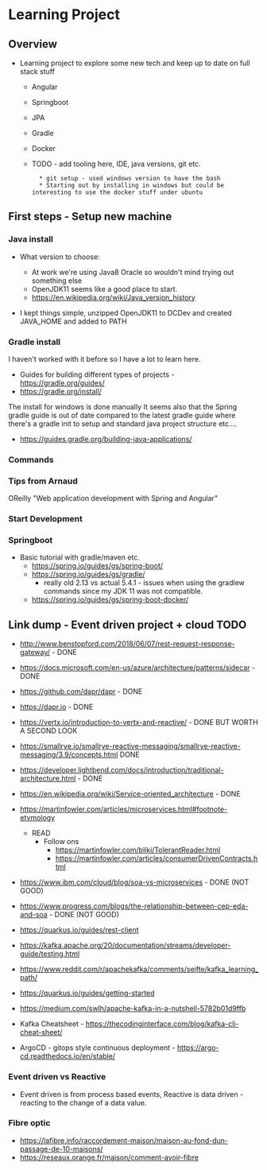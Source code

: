 # Learning Project

## Overview

- Learning project to explore some new tech and keep up to date on
    full stack stuff
  - Angular
  - Springboot
  - JPA
  - Gradle
  - Docker
  - TODO - add tooling here, IDE, java versions, git etc.

          * git setup - used windows version to have the bash
          * Starting out by installing in windows but could be interesting to use the docker stuff under ubuntu

## First steps - Setup new machine

### Java install

- What version to choose:
  - At work we're using Java8 Oracle so wouldn't mind trying out
        something else
  - OpenJDK11 seems like a good place to start.
  - <https://en.wikipedia.org/wiki/Java_version_history>

- I kept things simple, unzipped OpenJDK11 to DCDev and created
    JAVA_HOME and added to PATH

### Gradle install

I haven't worked with it before so I have a lot to learn here.

- Guides for building different types of projects -
    <https://gradle.org/guides/>
- <https://gradle.org/install/>

The install for windows is done manually It seems also that the Spring
gradle guide is out of date compared to the latest gradle guide where
there's a gradle init to setup and standard java project structure
etc\....

- <https://guides.gradle.org/building-java-applications/>

### Commands

### Tips from Arnaud

OReilly "Web application development with Spring and Angular"

### Start Development

### Springboot

- Basic tutorial with gradle/maven etc.
  - <https://spring.io/guides/gs/spring-boot/>
  - <https://spring.io/guides/gs/gradle/>
    - really old 2.13 vs actual 5.4.1 - issues when using the
            gradlew commands since my JDK 11 was not compatible.
  - <https://spring.io/guides/gs/spring-boot-docker/>

## Link dump - Event driven project + cloud TODO

- <http://www.benstopford.com/2018/06/07/rest-request-response-gateway/> - DONE
- <https://docs.microsoft.com/en-us/azure/architecture/patterns/sidecar> - DONE
- <https://github.com/dapr/dapr> - DONE
- <https://dapr.io> - DONE
- <https://vertx.io/introduction-to-vertx-and-reactive/> - DONE BUT WORTH A SECOND LOOK
- <https://smallrye.io/smallrye-reactive-messaging/smallrye-reactive-messaging/3.9/concepts.html> DONE
- <https://developer.lightbend.com/docs/introduction/traditional-architecture.html> - DONE
- <https://en.wikipedia.org/wiki/Service-oriented_architecture> - DONE
- <https://martinfowler.com/articles/microservices.html#footnote-etymology>
  - READ
    - Follow ons
      - <https://martinfowler.com/bliki/TolerantReader.html>
      - <https://martinfowler.com/articles/consumerDrivenContracts.html>

- <https://www.ibm.com/cloud/blog/soa-vs-microservices> - DONE (NOT GOOD)
- <https://www.progress.com/blogs/the-relationship-between-cep-eda-and-soa> - DONE (NOT GOOD)
- <https://quarkus.io/guides/rest-client>
- <https://kafka.apache.org/20/documentation/streams/developer-guide/testing.html>
- <https://www.reddit.com/r/apachekafka/comments/seifte/kafka_learning_path/>
- <https://quarkus.io/guides/getting-started>
- <https://medium.com/swlh/apache-kafka-in-a-nutshell-5782b01d9ffb>
- Kafka Cheatsheet - <https://thecodinginterface.com/blog/kafka-cli-cheat-sheet/>
- ArgoCD - gitops style continuous deployment - <https://argo-cd.readthedocs.io/en/stable/>

### Event driven vs Reactive

- Event driven is from process based events, Reactive is data driven - reacting to the change of a data value.

### Fibre optic

- <https://lafibre.info/raccordement-maison/maison-au-fond-dun-passage-de-10-maisons/>
- <https://reseaux.orange.fr/maison/comment-avoir-fibre>